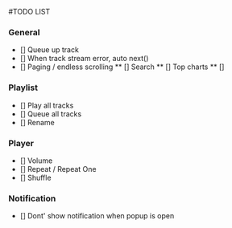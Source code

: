 #TODO LIST

### General
* [] Queue up track
* [] When track stream error, auto next()
* [] Paging / endless scrolling
** [] Search
** [] Top charts
** []

### Playlist
* [] Play all tracks
* [] Queue all tracks
* [] Rename

### Player
* [] Volume
* [] Repeat / Repeat One
* [] Shuffle

### Notification
* [] Dont' show notification when popup is open